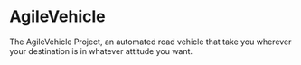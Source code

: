 # AgileVehicle
The AgileVehicle Project, an automated road vehicle that take you wherever your destination is in whatever attitude you want.
